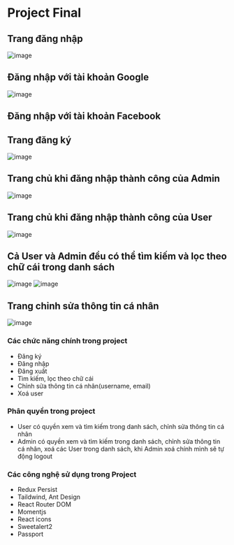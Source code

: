 # Project Final


## Trang đăng nhập
![image](https://user-images.githubusercontent.com/93895412/229686807-04fd7c68-a10c-4701-808c-63f5bb45fad8.png)

## Đăng nhập với tài khoản Google
![image](https://user-images.githubusercontent.com/93895412/229688686-a74d1b7d-3dce-4ac2-9588-6c530780c989.png)


## Đăng nhập với tài khoản Facebook


## Trang đăng ký
![image](https://user-images.githubusercontent.com/93895412/228770474-58ae2b39-bfd9-4a36-93e6-9c3970a175d4.png)
 
 
## Trang chủ khi đăng nhập thành công của Admin
![image](https://user-images.githubusercontent.com/93895412/228770863-92f1f008-bdb7-4c5d-af89-687ad89510fc.png)


## Trang chủ khi đăng nhập thành công của User
![image](https://user-images.githubusercontent.com/93895412/228771688-34a81328-fbd3-42ea-ad0c-3ef27e5ddb59.png)


## Cả User và Admin đều có thể tìm kiếm và lọc theo chữ cái trong danh sách
![image](https://user-images.githubusercontent.com/93895412/229008991-aba5abd0-f094-4780-945e-e2e185e79fcf.png)
![image](https://user-images.githubusercontent.com/93895412/229009093-47faeb7a-12d8-4982-b3da-8152de87d6b4.png)


## Trang chỉnh sửa thông tin cá nhân
![image](https://user-images.githubusercontent.com/93895412/228771229-35542fce-a467-4035-8f98-1e9751fdf1c4.png)


### Các chức năng chính trong project
- Đăng ký
- Đăng nhập
- Đăng xuất
- Tìm kiếm, lọc theo chữ cái
- Chỉnh sửa thông tin cá nhân(username, email)
- Xoá user


### Phân quyền trong project
- User có quyền xem và tìm kiếm trong danh sách, chỉnh sửa thông tin cá nhân
- Admin có quyền xem và tìm kiếm trong danh sách, chỉnh sửa thông tin cá nhân, xoá các User trong danh sách, khi Admin xoá chính mình sẽ tự động logout

### Các công nghệ sử dụng trong Project
- Redux Persist
- Taildwind, Ant Design
- React Router DOM
- Momentjs
- React icons
- Sweetalert2
- Passport


